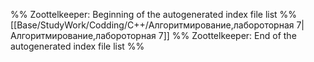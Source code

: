 %% Zoottelkeeper: Beginning of the autogenerated index file list  %%
 [[Base/StudyWork/Codding/C++/Алгоритмирование,лабороторная 7|Алгоритмирование,лабороторная 7]]
%% Zoottelkeeper: End of the autogenerated index file list  %%
